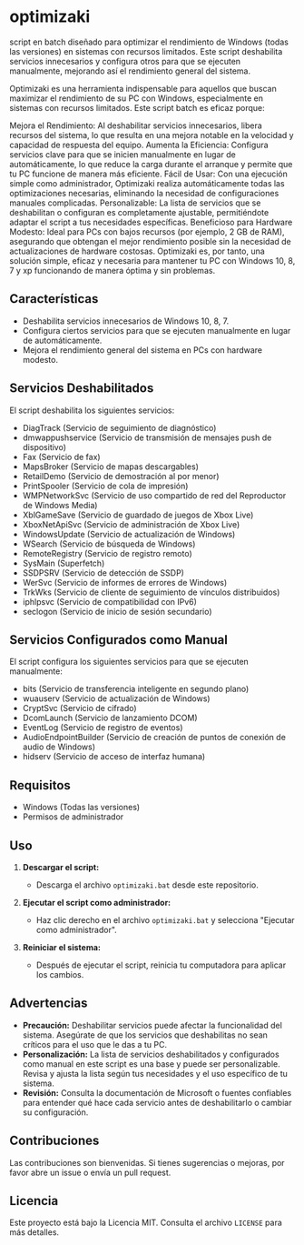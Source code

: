 # optimizaki
script en batch diseñado para optimizar el rendimiento de Windows (todas las versiones) en sistemas con recursos limitados. Este script deshabilita servicios innecesarios y configura otros para que se ejecuten manualmente, mejorando así el rendimiento general del sistema.

Optimizaki es una herramienta indispensable para aquellos que buscan maximizar el rendimiento de su PC con Windows, especialmente en sistemas con recursos limitados. Este script batch es eficaz porque:

Mejora el Rendimiento: Al deshabilitar servicios innecesarios, libera recursos del sistema, lo que resulta en una mejora notable en la velocidad y capacidad de respuesta del equipo.
Aumenta la Eficiencia: Configura servicios clave para que se inicien manualmente en lugar de automáticamente, lo que reduce la carga durante el arranque y permite que tu PC funcione de manera más eficiente.
Fácil de Usar: Con una ejecución simple como administrador, Optimizaki realiza automáticamente todas las optimizaciones necesarias, eliminando la necesidad de configuraciones manuales complicadas.
Personalizable: La lista de servicios que se deshabilitan o configuran es completamente ajustable, permitiéndote adaptar el script a tus necesidades específicas.
Beneficioso para Hardware Modesto: Ideal para PCs con bajos recursos (por ejemplo, 2 GB de RAM), asegurando que obtengan el mejor rendimiento posible sin la necesidad de actualizaciones de hardware costosas.
Optimizaki es, por tanto, una solución simple, eficaz y necesaria para mantener tu PC con Windows 10, 8, 7 y xp funcionando de manera óptima y sin problemas.

## Características

- Deshabilita servicios innecesarios de Windows 10, 8, 7.
- Configura ciertos servicios para que se ejecuten manualmente en lugar de automáticamente.
- Mejora el rendimiento general del sistema en PCs con hardware modesto.

## Servicios Deshabilitados

El script deshabilita los siguientes servicios:

- DiagTrack (Servicio de seguimiento de diagnóstico)
- dmwappushservice (Servicio de transmisión de mensajes push de dispositivo)
- Fax (Servicio de fax)
- MapsBroker (Servicio de mapas descargables)
- RetailDemo (Servicio de demostración al por menor)
- PrintSpooler (Servicio de cola de impresión)
- WMPNetworkSvc (Servicio de uso compartido de red del Reproductor de Windows Media)
- XblGameSave (Servicio de guardado de juegos de Xbox Live)
- XboxNetApiSvc (Servicio de administración de Xbox Live)
- WindowsUpdate (Servicio de actualización de Windows)
- WSearch (Servicio de búsqueda de Windows)
- RemoteRegistry (Servicio de registro remoto)
- SysMain (Superfetch)
- SSDPSRV (Servicio de detección de SSDP)
- WerSvc (Servicio de informes de errores de Windows)
- TrkWks (Servicio de cliente de seguimiento de vínculos distribuidos)
- iphlpsvc (Servicio de compatibilidad con IPv6)
- seclogon (Servicio de inicio de sesión secundario)

## Servicios Configurados como Manual

El script configura los siguientes servicios para que se ejecuten manualmente:

- bits (Servicio de transferencia inteligente en segundo plano)
- wuauserv (Servicio de actualización de Windows)
- CryptSvc (Servicio de cifrado)
- DcomLaunch (Servicio de lanzamiento DCOM)
- EventLog (Servicio de registro de eventos)
- AudioEndpointBuilder (Servicio de creación de puntos de conexión de audio de Windows)
- hidserv (Servicio de acceso de interfaz humana)

## Requisitos

- Windows (Todas las versiones)
- Permisos de administrador

## Uso

1. **Descargar el script:**
   - Descarga el archivo `optimizaki.bat` desde este repositorio.

2. **Ejecutar el script como administrador:**
   - Haz clic derecho en el archivo `optimizaki.bat` y selecciona "Ejecutar como administrador".

3. **Reiniciar el sistema:**
   - Después de ejecutar el script, reinicia tu computadora para aplicar los cambios.

## Advertencias

- **Precaución:** Deshabilitar servicios puede afectar la funcionalidad del sistema. Asegúrate de que los servicios que deshabilitas no sean críticos para el uso que le das a tu PC.
- **Personalización:** La lista de servicios deshabilitados y configurados como manual en este script es una base y puede ser personalizable. Revisa y ajusta la lista según tus necesidades y el uso específico de tu sistema.
- **Revisión:** Consulta la documentación de Microsoft o fuentes confiables para entender qué hace cada servicio antes de deshabilitarlo o cambiar su configuración.

## Contribuciones

Las contribuciones son bienvenidas. Si tienes sugerencias o mejoras, por favor abre un issue o envía un pull request.

## Licencia

Este proyecto está bajo la Licencia MIT. Consulta el archivo `LICENSE` para más detalles.
